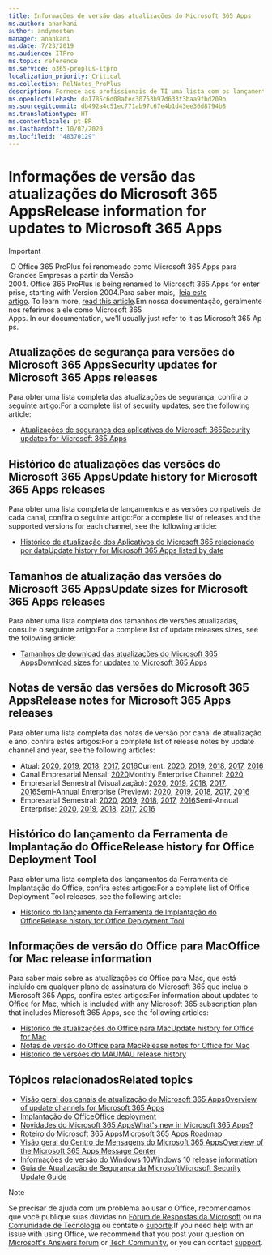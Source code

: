 ```yaml
---
title: Informações de versão das atualizações do Microsoft 365 Apps
ms.author: anankani
author: andymosten
manager: anankani
ms.date: 7/23/2019
ms.audience: ITPro
ms.topic: reference
ms.service: o365-proplus-itpro
localization_priority: Critical
ms.collection: RelNotes_ProPlus
description: Fornece aos profissionais de TI uma lista com os lançamentos mais recentes para o Microsoft 365 Apps para cada canal de atualização, e links para notas de versão e o histórico de atualizações
ms.openlocfilehash: da1785c6d08afec30753b97d633f3baa9fbd209b
ms.sourcegitcommit: db492a4c51ec771ab97c67e4b1d43ee36d8794b8
ms.translationtype: HT
ms.contentlocale: pt-BR
ms.lasthandoff: 10/07/2020
ms.locfileid: "48370129"
---
```

# <a name="release-information-for-updates-to-microsoft-365-apps"></a><span data-ttu-id="cb685-103">Informações de versão das atualizações do Microsoft 365 Apps</span><span class="sxs-lookup"><span data-stu-id="cb685-103">Release information for updates to Microsoft 365 Apps</span></span>


> [!IMPORTANT]
><span data-ttu-id="cb685-104"> O Office 365 ProPlus foi renomeado como Microsoft 365 Apps para Grandes Empresas a partir da Versão 2004.</span><span class="sxs-lookup"><span data-stu-id="cb685-104"> Office 365 ProPlus is being renamed to Microsoft 365 Apps for enterprise, starting with Version 2004.</span></span><span data-ttu-id="cb685-105">Para saber mais,  [leia este artigo](https://go.microsoft.com/fwlink/p/?linkid=2123420).</span><span class="sxs-lookup"><span data-stu-id="cb685-105"> To learn more, [read this article](https://go.microsoft.com/fwlink/p/?linkid=2123420).</span></span><span data-ttu-id="cb685-106">Em nossa documentação, geralmente nos referimos a ele como Microsoft 365 Apps.</span><span class="sxs-lookup"><span data-stu-id="cb685-106"> In our documentation, we'll usually just refer to it as Microsoft 365 Apps.</span></span>


## <a name="security-updates-for-microsoft-365-apps-releases"></a><span data-ttu-id="cb685-107">Atualizações de segurança para versões do Microsoft 365 Apps</span><span class="sxs-lookup"><span data-stu-id="cb685-107">Security updates for Microsoft 365 Apps releases</span></span>

<span data-ttu-id="cb685-108">Para obter uma lista completa das atualizações de segurança, confira o seguinte artigo:</span><span class="sxs-lookup"><span data-stu-id="cb685-108">For a complete list of security updates, see the following article:</span></span>
 - [<span data-ttu-id="cb685-109">Atualizações de segurança dos aplicativos do Microsoft 365</span><span class="sxs-lookup"><span data-stu-id="cb685-109">Security updates for Microsoft 365 Apps</span></span>](microsoft365-apps-security-updates.md)


## <a name="update-history-for-microsoft-365-apps-releases"></a><span data-ttu-id="cb685-110">Histórico de atualizações das versões do Microsoft 365 Apps</span><span class="sxs-lookup"><span data-stu-id="cb685-110">Update history for Microsoft 365 Apps releases</span></span>

<span data-ttu-id="cb685-111">Para obter uma lista completa de lançamentos e as versões compatíveis de cada canal, confira o seguinte artigo:</span><span class="sxs-lookup"><span data-stu-id="cb685-111">For a complete list of releases and the supported versions for each channel, see the following article:</span></span>

- [<span data-ttu-id="cb685-112">Histórico de atualização dos Aplicativos do Microsoft 365 relacionado por data</span><span class="sxs-lookup"><span data-stu-id="cb685-112">Update history for Microsoft 365 Apps listed by date</span></span>](update-history-microsoft365-apps-by-date.md)


 ## <a name="update-sizes-for-microsoft-365-apps-releases"></a><span data-ttu-id="cb685-113">Tamanhos de atualização das versões do Microsoft 365 Apps</span><span class="sxs-lookup"><span data-stu-id="cb685-113">Update sizes for Microsoft 365 Apps releases</span></span>

<span data-ttu-id="cb685-114">Para obter uma lista completa dos tamanhos de versões atualizadas, consulte o seguinte artigo:</span><span class="sxs-lookup"><span data-stu-id="cb685-114">For a complete list of update releases sizes, see the following article:</span></span>
 - [<span data-ttu-id="cb685-115">Tamanhos de download das atualizações do Microsoft 365 Apps</span><span class="sxs-lookup"><span data-stu-id="cb685-115">Download sizes for updates to Microsoft 365 Apps</span></span>](download-sizes-microsoft365-apps-updates.md)

## <a name="release-notes-for-microsoft-365-apps-releases"></a><span data-ttu-id="cb685-116">Notas de versão das versões do Microsoft 365 Apps</span><span class="sxs-lookup"><span data-stu-id="cb685-116">Release notes for Microsoft 365 Apps releases</span></span>

<span data-ttu-id="cb685-117">Para obter uma lista completa das notas de versão por canal de atualização e ano, confira estes artigos:</span><span class="sxs-lookup"><span data-stu-id="cb685-117">For a complete list of release notes by update channel and year, see the following articles:</span></span>
 - <span data-ttu-id="cb685-118">Atual: [2020](current-channel.md), [2019](monthly-channel-2019.md), [2018](monthly-channel-2018.md), [2017](monthly-channel-2017.md), [2016](monthly-channel-2016.md)</span><span class="sxs-lookup"><span data-stu-id="cb685-118">Current: [2020](current-channel.md), [2019](monthly-channel-2019.md), [2018](monthly-channel-2018.md), [2017](monthly-channel-2017.md), [2016](monthly-channel-2016.md)</span></span>
 - <span data-ttu-id="cb685-119">Canal Empresarial Mensal:  [2020](monthly-enterprise-channel.md)</span><span class="sxs-lookup"><span data-stu-id="cb685-119">Monthly Enterprise Channel:  [2020](monthly-enterprise-channel.md)</span></span>
 - <span data-ttu-id="cb685-120">Empresarial Semestral (Visualização): [2020](semi-annual-enterprise-channel-preview.md), [2019](semi-annual-channel-targeted-2019.md), [2018](semi-annual-channel-targeted-2018.md), [2017](semi-annual-channel-targeted-2017.md), [2016](semi-annual-channel-targeted-2016.md)</span><span class="sxs-lookup"><span data-stu-id="cb685-120">Semi-Annual Enterprise (Preview): [2020](semi-annual-enterprise-channel-preview.md), [2019](semi-annual-channel-targeted-2019.md), [2018](semi-annual-channel-targeted-2018.md), [2017](semi-annual-channel-targeted-2017.md), [2016](semi-annual-channel-targeted-2016.md)</span></span>
 - <span data-ttu-id="cb685-121">Empresarial Semestral: [2020](semi-annual-enterprise-channel.md), [2019](semi-annual-channel-2019.md), [2018](semi-annual-channel-2018.md), [2017](semi-annual-channel-2017.md), [2016](semi-annual-channel-2016.md)</span><span class="sxs-lookup"><span data-stu-id="cb685-121">Semi-Annual Enterprise: [2020](semi-annual-enterprise-channel.md), [2019](semi-annual-channel-2019.md), [2018](semi-annual-channel-2018.md), [2017](semi-annual-channel-2017.md), [2016](semi-annual-channel-2016.md)</span></span>

 ## <a name="release-history-for-office-deployment-tool"></a><span data-ttu-id="cb685-122">Histórico do lançamento da Ferramenta de Implantação do Office</span><span class="sxs-lookup"><span data-stu-id="cb685-122">Release history for Office Deployment Tool</span></span>
 <span data-ttu-id="cb685-123">Para obter uma lista completa dos lançamentos da Ferramenta de Implantação do Office, confira estes artigos:</span><span class="sxs-lookup"><span data-stu-id="cb685-123">For a complete list of Office Deployment Tool releases, see the following article:</span></span>
 - [<span data-ttu-id="cb685-124">Histórico do lançamento da Ferramenta de Implantação do Office</span><span class="sxs-lookup"><span data-stu-id="cb685-124">Release history for Office Deployment Tool</span></span>](ODT-release-history.md)

## <a name="office-for-mac-release-information"></a><span data-ttu-id="cb685-125">Informações de versão do Office para Mac</span><span class="sxs-lookup"><span data-stu-id="cb685-125">Office for Mac release information</span></span>

<span data-ttu-id="cb685-126">Para saber mais sobre as atualizações do Office para Mac, que está incluído em qualquer plano de assinatura do Microsoft 365 que inclua o Microsoft 365 Apps, confira estes artigos:</span><span class="sxs-lookup"><span data-stu-id="cb685-126">For information about updates to Office for Mac, which is included with any Microsoft 365 subscription plan that includes Microsoft 365 Apps, see the following articles:</span></span>
 - [<span data-ttu-id="cb685-127">Histórico de atualizações do Office para Mac</span><span class="sxs-lookup"><span data-stu-id="cb685-127">Update history for Office for Mac</span></span>](update-history-office-for-mac.md)
 - [<span data-ttu-id="cb685-128">Notas de versão do Office para Mac</span><span class="sxs-lookup"><span data-stu-id="cb685-128">Release notes for Office for Mac</span></span>](release-notes-office-for-mac.md)
 - [<span data-ttu-id="cb685-129">Histórico de versões do MAU</span><span class="sxs-lookup"><span data-stu-id="cb685-129">MAU release history</span></span>](release-history-microsoft-autoupdate.md)


## <a name="related-topics"></a><span data-ttu-id="cb685-130">Tópicos relacionados</span><span class="sxs-lookup"><span data-stu-id="cb685-130">Related topics</span></span>

- [<span data-ttu-id="cb685-131">Visão geral dos canais de atualização do Microsoft 365 Apps</span><span class="sxs-lookup"><span data-stu-id="cb685-131">Overview of update channels for Microsoft 365 Apps</span></span>](https://docs.microsoft.com/DeployOffice/overview-of-update-channels-for-office-365-proplus)
- [<span data-ttu-id="cb685-132">Implantação do Office</span><span class="sxs-lookup"><span data-stu-id="cb685-132">Office deployment</span></span>](https://docs.microsoft.com/deployoffice/)
- [<span data-ttu-id="cb685-133">Novidades do Microsoft 365 Apps</span><span class="sxs-lookup"><span data-stu-id="cb685-133">What's new in Microsoft 365 Apps?</span></span>](https://support.office.com/article/95c8d81d-08ba-42c1-914f-bca4603e1426)
- [<span data-ttu-id="cb685-134">Roteiro do Microsoft 365 Apps</span><span class="sxs-lookup"><span data-stu-id="cb685-134">Microsoft 365 Apps Roadmap</span></span>](https://products.office.com/business/office-365-roadmap)
- [<span data-ttu-id="cb685-135">Visão geral do Centro de Mensagens do Microsoft 365 Apps</span><span class="sxs-lookup"><span data-stu-id="cb685-135">Overview of the Microsoft 365 Apps Message Center</span></span>](https://support.office.com/article/38fb3333-bfcc-4340-a37b-deda509c2093)
- [<span data-ttu-id="cb685-136">Informações de versão do Windows 10</span><span class="sxs-lookup"><span data-stu-id="cb685-136">Windows 10 release information</span></span>](https://www.microsoft.com/itpro/windows-10/release-information)
- [<span data-ttu-id="cb685-137">Guia de Atualização de Segurança da Microsoft</span><span class="sxs-lookup"><span data-stu-id="cb685-137">Microsoft Security Update Guide</span></span>](https://portal.msrc.microsoft.com/)

> [!NOTE]
> <span data-ttu-id="cb685-138">Se precisar de ajuda com um problema ao usar o Office, recomendamos que você publique suas dúvidas no [Fórum de Respostas da Microsoft](https://answers.microsoft.com/) ou na [Comunidade de Tecnologia](https://techcommunity.microsoft.com/) ou contate o [suporte](https://support.microsoft.com/contactus).</span><span class="sxs-lookup"><span data-stu-id="cb685-138">If you need help with an issue with using Office, we recommend that you post your question on [Microsoft's Answers forum](https://answers.microsoft.com/) or [Tech Community](https://techcommunity.microsoft.com/), or you can contact [support](https://support.microsoft.com/contactus).</span></span>
